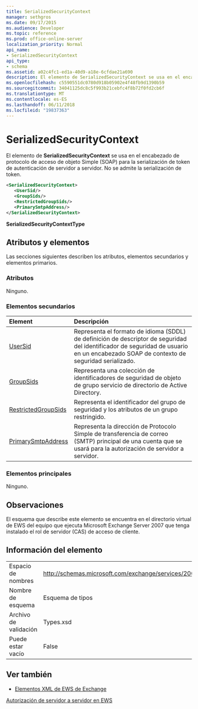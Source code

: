 ```yaml
---
title: SerializedSecurityContext
manager: sethgros
ms.date: 09/17/2015
ms.audience: Developer
ms.topic: reference
ms.prod: office-online-server
localization_priority: Normal
api_name:
- SerializedSecurityContext
api_type:
- schema
ms.assetid: a02c4fc1-ed1a-40d9-a18e-6cfdae21a690
description: El elemento de SerializedSecurityContext se usa en el encabezado de protocolo de acceso de objeto Simple (SOAP) para la serialización de token de autenticación de servidor a servidor. No se admite la serialización de token.
ms.openlocfilehash: c5590551dc0780d918b05902e4f48fb9d1390b59
ms.sourcegitcommit: 34041125dc8c5f993b21cebfc4f8b72f0fd2cb6f
ms.translationtype: MT
ms.contentlocale: es-ES
ms.lasthandoff: 06/11/2018
ms.locfileid: "19837363"
---
```

# <a name="serializedsecuritycontext"></a>SerializedSecurityContext

El elemento de **SerializedSecurityContext** se usa en el encabezado de protocolo de acceso de objeto Simple (SOAP) para la serialización de token de autenticación de servidor a servidor. No se admite la serialización de token. 
  
```xml
<SerializedSecurityContext>
   <UserSid/>
   <GroupSids/>
   <RestrictedGroupSids/>
   <PrimarySmtpAddress/>
</SerializedSecurityContext>
```

 **SerializedSecurityContextType**
## <a name="attributes-and-elements"></a>Atributos y elementos

Las secciones siguientes describen los atributos, elementos secundarios y elementos primarios.
  
### <a name="attributes"></a>Atributos

Ninguno.
  
### <a name="child-elements"></a>Elementos secundarios

|**Element**|**Descripción**|
|:-----|:-----|
|[UserSid](usersid.md) <br/> |Representa el formato de idioma (SDDL) de definición de descriptor de seguridad del identificador de seguridad de usuario en un encabezado SOAP de contexto de seguridad serializado.  <br/> |
|[GroupSids](groupsids.md) <br/> |Representa una colección de identificadores de seguridad de objeto de grupo servicio de directorio de Active Directory.  <br/> |
|[RestrictedGroupSids](restrictedgroupsids.md) <br/> |Representa el identificador del grupo de seguridad y los atributos de un grupo restringido.  <br/> |
|[PrimarySmtpAddress](primarysmtpaddress.md) <br/> |Representa la dirección de Protocolo Simple de transferencia de correo (SMTP) principal de una cuenta que se usará para la autorización de servidor a servidor.  <br/> |
   
### <a name="parent-elements"></a>Elementos principales

Ninguno.
  
## <a name="remarks"></a>Observaciones

El esquema que describe este elemento se encuentra en el directorio virtual de EWS del equipo que ejecuta Microsoft Exchange Server 2007 que tenga instalado el rol de servidor (CAS) de acceso de cliente.
  
## <a name="element-information"></a>Información del elemento

|||
|:-----|:-----|
|Espacio de nombres  <br/> |http://schemas.microsoft.com/exchange/services/2006/types  <br/> |
|Nombre de esquema  <br/> |Esquema de tipos  <br/> |
|Archivo de validación  <br/> |Types.xsd  <br/> |
|Puede estar vacío  <br/> |False  <br/> |
   
## <a name="see-also"></a>Ver también



- [Elementos XML de EWS de Exchange](ews-xml-elements-in-exchange.md)


[Autorización de servidor a servidor en EWS](http://msdn.microsoft.com/library/f1610a20-672d-448b-8c00-5b0fbcaf31cb%28Office.15%29.aspx)

